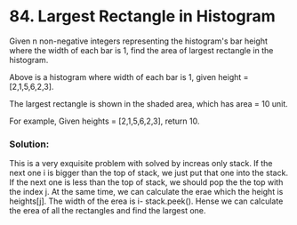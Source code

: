 # 84. Largest Rectangle in Histogram

Given n non-negative integers representing the histogram's bar height where the width of each bar is 1, find the area of largest rectangle in the histogram.


Above is a histogram where width of each bar is 1, given height = [2,1,5,6,2,3].


The largest rectangle is shown in the shaded area, which has area = 10 unit.

For example,
Given heights = [2,1,5,6,2,3],
return 10.

### Solution:
This is a very exquisite problem with solved by increas only stack. If the next one i is bigger than the top of stack, we just put that one into the stack. If the next one is less than the top of stack, we should pop the the top with the index j. At the same time, we can calculate the erae which the height is heights[j]. The width of the erea is i- stack.peek(). Hense we can calculate the erea of all the rectangles and find the largest one. 